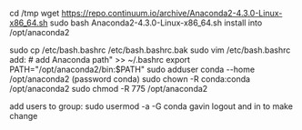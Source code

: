 cd /tmp
wget https://repo.continuum.io/archive/Anaconda2-4.3.0-Linux-x86_64.sh
sudo bash Anaconda2-4.3.0-Linux-x86_64.sh
install into /opt/anaconda2

sudo cp /etc/bash.bashrc /etc/bash.bashrc.bak
sudo vim /etc/bash.bashrc
add:
     # add Anaconda path" >> ~/.bashrc
     export PATH="/opt/anaconda2/bin:\$PATH"
sudo adduser conda --home /opt/anaconda2
(password conda)
sudo chown -R conda:conda /opt/anaconda2
sudo chmod -R 775 /opt/anaconda2

add users to group:
sudo usermod -a -G conda gavin
logout and in to make change
